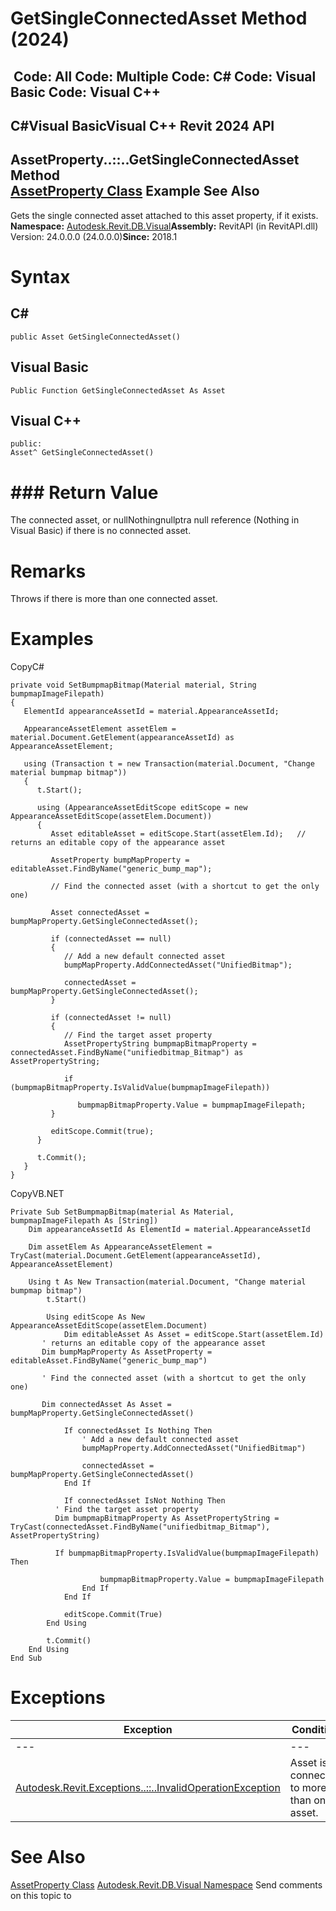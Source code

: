 # GetSingleConnectedAsset Method (2024)

﻿
 Code: All Code: Multiple Code: C# Code: Visual Basic Code: Visual C++   
---  
C#Visual BasicVisual C++
Revit 2024 API  
---  
AssetProperty..::..GetSingleConnectedAsset Method   
[AssetProperty Class](7be89499-d011-ab43-4715-0ee6f9335970.md "AssetProperty Class") Example See Also  
---  
Gets the single connected asset attached to this asset property, if it exists. 
**Namespace:** [Autodesk.Revit.DB.Visual](f5a10581-6ac2-be19-0e32-f87d05bc8b83.md "Autodesk.Revit.DB.Visual Namespace")**Assembly:** RevitAPI (in RevitAPI.dll) Version: 24.0.0.0 (24.0.0.0)**Since:** 2018.1 
# Syntax
C#  
---  
```text
public Asset GetSingleConnectedAsset()
```
  
Visual Basic  
---  
```text
Public Function GetSingleConnectedAsset As Asset
```
  
Visual C++  
---  
```text
public:
Asset^ GetSingleConnectedAsset()
```
  
# ### Return Value
The connected asset, or nullNothingnullptra null reference (Nothing in Visual Basic) if there is no connected asset. 
# Remarks
Throws if there is more than one connected asset. 
# Examples
CopyC#
```text
private void SetBumpmapBitmap(Material material, String bumpmapImageFilepath)
{
   ElementId appearanceAssetId = material.AppearanceAssetId;

   AppearanceAssetElement assetElem = material.Document.GetElement(appearanceAssetId) as AppearanceAssetElement;

   using (Transaction t = new Transaction(material.Document, "Change material bumpmap bitmap"))
   {
      t.Start();

      using (AppearanceAssetEditScope editScope = new AppearanceAssetEditScope(assetElem.Document))
      {
         Asset editableAsset = editScope.Start(assetElem.Id);   // returns an editable copy of the appearance asset

         AssetProperty bumpMapProperty = editableAsset.FindByName("generic_bump_map");

         // Find the connected asset (with a shortcut to get the only one)

         Asset connectedAsset = bumpMapProperty.GetSingleConnectedAsset();

         if (connectedAsset == null)
         {
            // Add a new default connected asset
            bumpMapProperty.AddConnectedAsset("UnifiedBitmap");

            connectedAsset = bumpMapProperty.GetSingleConnectedAsset();
         }

         if (connectedAsset != null)
         {
            // Find the target asset property
            AssetPropertyString bumpmapBitmapProperty = connectedAsset.FindByName("unifiedbitmap_Bitmap") as AssetPropertyString;

            if (bumpmapBitmapProperty.IsValidValue(bumpmapImageFilepath))

               bumpmapBitmapProperty.Value = bumpmapImageFilepath;
         }

         editScope.Commit(true);
      }

      t.Commit();
   }
}
```

CopyVB.NET
```text
Private Sub SetBumpmapBitmap(material As Material, bumpmapImageFilepath As [String])
    Dim appearanceAssetId As ElementId = material.AppearanceAssetId

    Dim assetElem As AppearanceAssetElement = TryCast(material.Document.GetElement(appearanceAssetId), AppearanceAssetElement)

    Using t As New Transaction(material.Document, "Change material bumpmap bitmap")
        t.Start()

        Using editScope As New AppearanceAssetEditScope(assetElem.Document)
            Dim editableAsset As Asset = editScope.Start(assetElem.Id)
       ' returns an editable copy of the appearance asset
       Dim bumpMapProperty As AssetProperty = editableAsset.FindByName("generic_bump_map")

       ' Find the connected asset (with a shortcut to get the only one)

       Dim connectedAsset As Asset = bumpMapProperty.GetSingleConnectedAsset()

            If connectedAsset Is Nothing Then
                ' Add a new default connected asset
                bumpMapProperty.AddConnectedAsset("UnifiedBitmap")

                connectedAsset = bumpMapProperty.GetSingleConnectedAsset()
            End If

            If connectedAsset IsNot Nothing Then
          ' Find the target asset property
          Dim bumpmapBitmapProperty As AssetPropertyString = TryCast(connectedAsset.FindByName("unifiedbitmap_Bitmap"), AssetPropertyString)

          If bumpmapBitmapProperty.IsValidValue(bumpmapImageFilepath) Then

                    bumpmapBitmapProperty.Value = bumpmapImageFilepath
                End If
            End If

            editScope.Commit(True)
        End Using

        t.Commit()
    End Using
End Sub
```

# Exceptions
| Exception | Condition |
| --- | --- |
| --- | --- |
| [Autodesk.Revit.Exceptions..::..InvalidOperationException](9e715f03-3884-e539-4dd6-8d7545733adc.md "InvalidOperationException Class") | Asset is connected to more than one asset. |

# See Also
[AssetProperty Class](7be89499-d011-ab43-4715-0ee6f9335970.md "AssetProperty Class")
[Autodesk.Revit.DB.Visual Namespace](f5a10581-6ac2-be19-0e32-f87d05bc8b83.md "Autodesk.Revit.DB.Visual Namespace")
Send comments on this topic to 